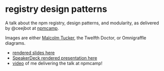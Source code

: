 # registry design patterns

A talk about the npm registry, design patterns, and modularity, as delivered by @ceejbot at [npmcamp](https://npm.camp/).

Images are either [Malcolm Tucker](https://en.wikipedia.org/wiki/Malcolm_Tucker), the Twelfth Doctor, or Omnigraffle diagrams.

* [rendered slides here](slides.pdf)
* [SpeakerDeck rendered presentation here](https://speakerdeck.com/ceejbot/design-patterns-and-modularity-in-the-npm-registry)
* [video](https://www.youtube.com/watch?v=WucjSoBsOBQ) of me delivering the talk at npmcamp!
